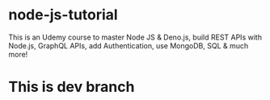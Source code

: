 # node-js-tutorial
This is an Udemy course to master Node JS &amp; Deno.js, build REST APIs with Node.js, GraphQL APIs, add Authentication, use MongoDB, SQL &amp; much more!
# This is dev branch